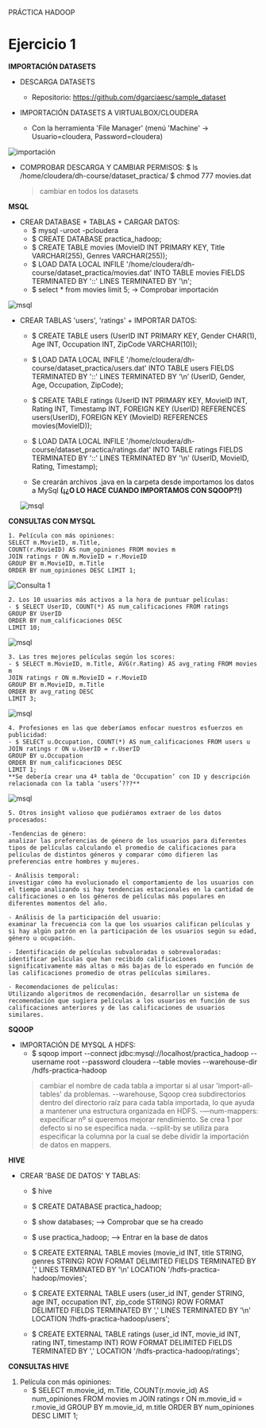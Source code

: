 PRÁCTICA HADOOP

# Ejercicio 1

**IMPORTACIÓN DATASETS**

- DESCARGA DATASETS
    - Repositorio: https://github.com/dgarciaesc/sample_dataset

- IMPORTACIÓN DATASETS A VIRTUALBOX/CLOUDERA
    - Con la herramienta 'File Manager' (menú 'Machine' -> Usuario=cloudera, Password=cloudera)

![importación](images/1.png)

- COMPROBAR DESCARGA Y CAMBIAR PERMISOS:
    $ ls /home/cloudera/dh-course/dataset_practica/
    $ chmod 777 movies.dat
    > cambiar en todos los datasets


**MSQL**

- CREAR DATABASE + TABLAS + CARGAR DATOS:
    - $ mysql -uroot -pcloudera
    - $ CREATE DATABASE practica_hadoop;
    - $ CREATE TABLE movies (MovieID INT PRIMARY KEY, Title VARCHAR(255), Genres VARCHAR(255));
    - $ LOAD DATA LOCAL INFILE '/home/cloudera/dh-course/dataset_practica/movies.dat' INTO TABLE movies FIELDS TERMINATED BY '::' LINES TERMINATED BY '\n';
    - $ select * from movies limit 5; -> Comprobar importación

![msql](images/2.png)

- CREAR TABLAS 'users', 'ratings' + IMPORTAR DATOS:
    - $ CREATE TABLE users (UserID INT PRIMARY KEY, Gender CHAR(1), Age INT, Occupation INT, ZipCode VARCHAR(10));
    - $ LOAD DATA LOCAL INFILE '/home/cloudera/dh-course/dataset_practica/users.dat' INTO TABLE users FIELDS TERMINATED BY '::' LINES TERMINATED BY ‘\n’ (UserID, Gender, Age, Occupation, ZipCode);

    - $ CREATE TABLE ratings (UserID INT PRIMARY KEY, MovieID INT, Rating INT, Timestamp INT, FOREIGN KEY (UserID) REFERENCES users(UserID), FOREIGN KEY (MovieID) REFERENCES movies(MovieID));
    - $ LOAD DATA LOCAL INFILE '/home/cloudera/dh-course/dataset_practica/ratings.dat' INTO TABLE ratings FIELDS TERMINATED BY '::' LINES TERMINATED BY '\n' (UserID, MovieID, Rating, Timestamp);

    - Se crearán archivos .java en la carpeta desde importamos los datos a MySql **(¡¿O LO HACE CUANDO IMPORTAMOS CON SQOOP?!)**

    ![msql](images/3.png)


**CONSULTAS CON MYSQL**

    1. Película con más opiniones:
    SELECT m.MovieID, m.Title,
    COUNT(r.MovieID) AS num_opiniones FROM movies m
    JOIN ratings r ON m.MovieID = r.MovieID
    GROUP BY m.MovieID, m.Title
    ORDER BY num_opiniones DESC LIMIT 1;

![Consulta 1](images/4.png)

    2. Los 10 usuarios más activos a la hora de puntuar películas:
    - $ SELECT UserID, COUNT(*) AS num_calificaciones FROM ratings
    GROUP BY UserID
    ORDER BY num_calificaciones DESC
    LIMIT 10;

![msql](images/5.png)


    3. Las tres mejores películas según los scores:
    - $ SELECT m.MovieID, m.Title, AVG(r.Rating) AS avg_rating FROM movies m
    JOIN ratings r ON m.MovieID = r.MovieID
    GROUP BY m.MovieID, m.Title
    ORDER BY avg_rating DESC
    LIMIT 3;
    
![msql](images/6.png)

    4. Profesiones en las que deberíamos enfocar nuestros esfuerzos en publicidad:
    - $ SELECT u.Occupation, COUNT(*) AS num_calificaciones FROM users u
    JOIN ratings r ON u.UserID = r.UserID
    GROUP BY u.Occupation
    ORDER BY num_calificaciones DESC
    LIMIT 1;
    **Se debería crear una 4ª tabla de ‘Occupation’ con ID y descripción relacionada con la tabla ‘users’???**

![msql](images/7.png)


    5. Otros insight valioso que pudiéramos extraer de los datos procesados:

    -Tendencias de género:
    analizar las preferencias de género de los usuarios para diferentes tipos de películas calculando el promedio de calificaciones para películas de distintos géneros y comparar cómo difieren las preferencias entre hombres y mujeres.

    - Análisis temporal:
    investigar cómo ha evolucionado el comportamiento de los usuarios con el tiempo analizando si hay tendencias estacionales en la cantidad de calificaciones o en los géneros de películas más populares en diferentes momentos del año.

    - Análisis de la participación del usuario:
    examinar la frecuencia con la que los usuarios califican películas y si hay algún patrón en la participación de los usuarios según su edad, género u ocupación.

    - Identificación de películas subvaloradas o sobrevaloradas:
    identificar películas que han recibido calificaciones significativamente más altas o más bajas de lo esperado en función de las calificaciones promedio de otras películas similares.

    - Recomendaciones de películas:
    Utilizando algoritmos de recomendación, desarrollar un sistema de recomendación que sugiera películas a los usuarios en función de sus calificaciones anteriores y de las calificaciones de usuarios similares.


**SQOOP**

- IMPORTACIÓN DE MYSQL A HDFS:
    - $ sqoop import --connect jdbc:mysql://localhost/practica_hadoop --username root --password cloudera --table movies --warehouse-dir /hdfs-practica-hadoop
    > cambiar el nombre de cada tabla a importar si al usar 'import-all-tables' da problemas.
    > --warehouse, Sqoop crea subdirectorios dentro del directorio raíz para cada tabla importada, lo que ayuda a mantener una estructura organizada en HDFS.
    > -—num-mappers: expecificar nº si queremos mejorar rendimiento. Se crea 1 por defecto si no se especifica nada.
    > --split-by se utiliza para especificar la columna por la cual se debe dividir la importación de datos en mappers.


**HIVE**

- CREAR 'BASE DE DATOS' Y TABLAS:
    - $ hive
    - $ CREATE DATABASE practica_hadoop;
    - $ show databases; —> Comprobar que se ha creado
    - $ use practica_hadoop; —> Entrar en la base de datos

    - $ CREATE EXTERNAL TABLE movies (movie_id INT, title STRING, genres STRING) ROW FORMAT DELIMITED FIELDS TERMINATED BY ',' LINES TERMINATED BY '\n' LOCATION '/hdfs-practica-hadoop/movies';

    - $ CREATE EXTERNAL TABLE users (user_id INT, gender STRING, age INT, occupation INT, zip_code STRING) ROW FORMAT DELIMITED FIELDS TERMINATED BY ',' LINES TERMINATED BY '\n' LOCATION ‘/hdfs-practica-hadoop/users';

    - $ CREATE EXTERNAL TABLE ratings (user_id INT, movie_id INT, rating INT, timestamp INT) ROW FORMAT DELIMITED FIELDS TERMINATED BY ',' LOCATION '/hdfs-practica-hadoop/ratings';


**CONSULTAS HIVE**

1. Película con más opiniones:
    - $ SELECT m.movie_id, m.Title, COUNT(r.movie_id) AS num_opiniones
    FROM movies m
    JOIN ratings r ON m.movie_id = r.movie_id
    GROUP BY m.movie_id, m.title
    ORDER BY num_opiniones DESC
    LIMIT 1;